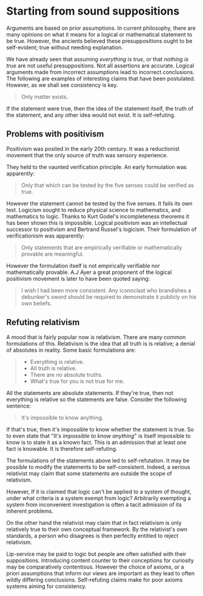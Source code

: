 # Starting from sound suppositions

Arguments are based on prior assumptions. In current philosophy, there are many
opinions on what it means for a logical or mathematical statement to be true.
However, the ancients believed these presuppositions ought to be self-evident;
true without needing explanation.

We have already seen that assuming *everything is true*, or that *nothing is
true* are not useful presuppositions. Not all assertions are accurate. Logical
arguments made from incorrect assumptions lead to incorrect conclusions. The
following are examples of interesting claims that have been postulated.
However, as we shall see consistency is key.

> Only matter exists.

If the statement were true, then the idea of the statement itself, the truth of
the statement, and any other idea would not exist. It is self-refuting.

## Problems with positivism

Positivism was posited in the early 20th century. It was a reductionist
movement that the only source of truth was sensory experience.

They held to the vaunted verification principle. An early formulation was
apparently:

> Only that which can be tested by the five senses could be verified as true.

However the statement cannot be tested by the five senses. It fails its own
test. Logicism sought to reduce physical science to mathematics, and
mathematics to logic. Thanks to Kurt Godel's incompleteness theorems it has
been shown this is impossible. Logical positivism was an intellectual successor
to positivism and Bertrand Russel's logicism. Their formulation of
verificationism was apparently:

> Only statements that are empirically verifiable or mathematically provable
> are meaningful.

However the formulation itself is not empirically verifiable nor mathematically
provable. A.J Ayer a great proponent of the logical positivism movement is
later to have been quoted saying:

>  I wish I had been more consistent. Any iconoclast who brandishes a
>  debunker's sword should be required to demonstrate it publicly on his own
>  beliefs.

## Refuting relativism

A mood that is fairly popular now is relativism. There are many common
formulations of this. Relativism is the idea that all truth is is relative; a
denial of absolutes in reality. Some basic formulations are:

> * Everything is relative.
> * All truth is relative.
> * There are no absolute truths.
> * What's true for you is not true for me.

All the statements are absolute statements. If they're true, then not
everything is relative so the statements are false. Consider the following
sentence:

> It's impossible to know anything.

If that's true, then it's impossible to know whether the statement is true. So
to even state that "*It's impossible to know anything*" is itself impossible to
know is to state it as a known fact. This is an admission that at least one
fact is knowable. It is therefore self-refuting.

The formulations of the statements above led to self-refutation. It may be
possible to modify the statements to be self-consistent. Indeed, a serious
relativist may claim that some statements are outside the scope of relativism.

However, If it is claimed that logic can't be applied to a system of thought,
under what criteria is a system exempt from logic? Arbitrarily exempting a
system from inconvenient investigation is often a tacit admission of its
inherent problems.

On the other hand the relativist may claim that in fact relativism is only
relatively true to their own conceptual framework. By the relativist's own
standards, a person who disagrees is then perfectly entitled to reject
relativism.

Lip-service may be paid to logic but people are often satisfied with their
suppositions. Introducing content counter to their conceptions for curiosity
may be comparatively contentious. However the choice of axioms, or a priori
assumptions that inform our views are important as they lead to often wildly
differing conclusions. Self-refuting claims make for poor axioms systems aiming
for consistency.
